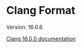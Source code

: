 # Clang Format

 Version: 16.0.6

 [Clang 16.0.0 documentation](https://releases.llvm.org/16.0.0/tools/clang/docs/ClangFormatStyleOptions.html)